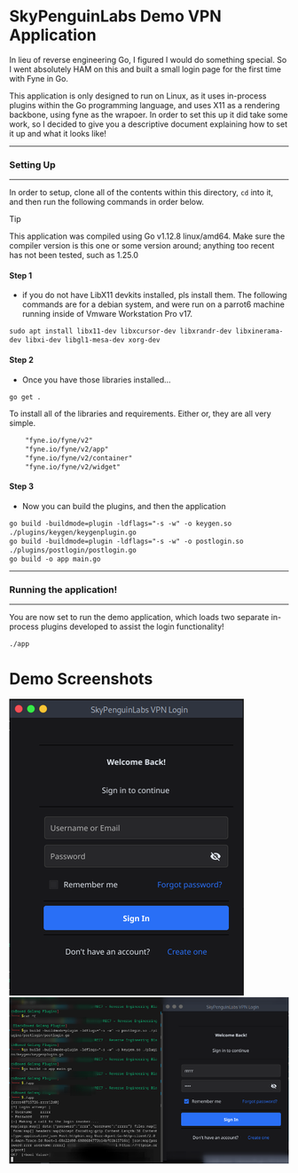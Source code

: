 # SkyPenguinLabs Demo VPN Application

In lieu of reverse engineering Go, I figured I would do something special. So I went absolutely HAM on this and built a small login page for the first time with Fyne in Go. 

This application is only designed to run on Linux, as it uses in-process plugins within the Go programming language, and uses X11 as a rendering backbone, using fyne as the wrapoer. In order to set this up
it did take some work, so I decided to give you a descriptive document explaining how to set it up and what it looks like!


---
### Setting Up
---

In order to setup, clone all of the contents within this directory, `cd` into it, and then run the following commands in order below.

> [!TIP]
> This application was compiled using Go v1.12.8 linux/amd64. Make sure the compiler version is this one or some version around; anything too recent has not been tested, such as 1.25.0 

#### Step 1 
* if you do not have LibX11 devkits installed, pls install them. The following commands are for a debian system, and were run on a parrot6 machine running inside of Vmware Workstation Pro v17. 

```
sudo apt install libx11-dev libxcursor-dev libxrandr-dev libxinerama-dev libxi-dev libgl1-mesa-dev xorg-dev
```

#### Step 2 
* Once you have those libraries installed...

```
go get . 
```

To install all of the libraries and requirements. Either or, they are all very simple.

```
	"fyne.io/fyne/v2"
	"fyne.io/fyne/v2/app"
	"fyne.io/fyne/v2/container"
	"fyne.io/fyne/v2/widget"
```

#### Step 3

* Now you can build the plugins, and then the application

```
go build -buildmode=plugin -ldflags="-s -w" -o keygen.so ./plugins/keygen/keygenplugin.go
go build -buildmode=plugin -ldflags="-s -w" -o postlogin.so ./plugins/postlogin/postlogin.go
go build -o app main.go
```

---
### Running the application!
---

You are now set to run the demo application, which loads two separate in-process plugins developed to assist the login functionality!

```
./app
```

# Demo Screenshots 

![SPL Vpn Skeleton 1](./Assets/VpnLogin.png)
![SPL VPN Skeleton Demo 2](./Assets/SplVpnLogon.png)

  

  

